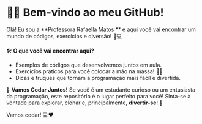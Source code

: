 # 👩‍🏫 Bem-vindo ao meu GitHub!

Olá! Eu sou a **Professora Rafaella Matos ** e aqui você vai encontrar um mundo de códigos, exercícios e diversão! 🚀💻

🛠️ **O que você vai encontrar aqui?**
- Exemplos de códigos que desenvolvemos juntos em aula.
- Exercícios práticos para você colocar a mão na massa! 👐💡
- Dicas e truques que tornam a programação mais fácil e divertida. 

🌟 **Vamos Codar Juntos!**
Se você é um estudante curioso ou um entusiasta da programação, este repositório é o lugar perfeito para você! Sinta-se à vontade para explorar, clonar e, principalmente, **divertir-se**! 🎉

Vamos codar! 💻❤️

